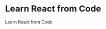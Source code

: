 # Learn React from Code
[Learn React from Code](https://aiwithcloud.com/2022/09/16/learn_react_from_code/)